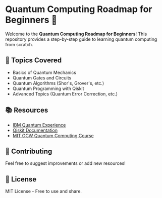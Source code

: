 # Quantum Computing Roadmap for Beginners 🚀

Welcome to the **Quantum Computing Roadmap for Beginners**! This repository provides a step-by-step guide to learning quantum computing from scratch.  

## 📌 Topics Covered
- Basics of Quantum Mechanics  
- Quantum Gates and Circuits  
- Quantum Algorithms (Shor's, Grover's, etc.)  
- Quantum Programming with Qiskit  
- Advanced Topics (Quantum Error Correction, etc.)

## 📚 Resources
- [IBM Quantum Experience](https://quantum-computing.ibm.com/)
- [Qiskit Documentation](https://qiskit.org/documentation/)
- [MIT OCW Quantum Computing Course](https://ocw.mit.edu/courses/)

## 🤝 Contributing
Feel free to suggest improvements or add new resources!

## 📢 License
MIT License - Free to use and share.
